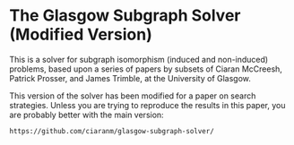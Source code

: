 The Glasgow Subgraph Solver (Modified Version)
==============================================

This is a solver for subgraph isomorphism (induced and non-induced) problems,
based upon a series of papers by subsets of Ciaran McCreesh, Patrick Prosser,
and James Trimble, at the University of Glasgow.

This version of the solver has been modified for a paper on search strategies.
Unless you are trying to reproduce the results in this paper, you are probably
better with the main version:

    https://github.com/ciaranm/glasgow-subgraph-solver/

